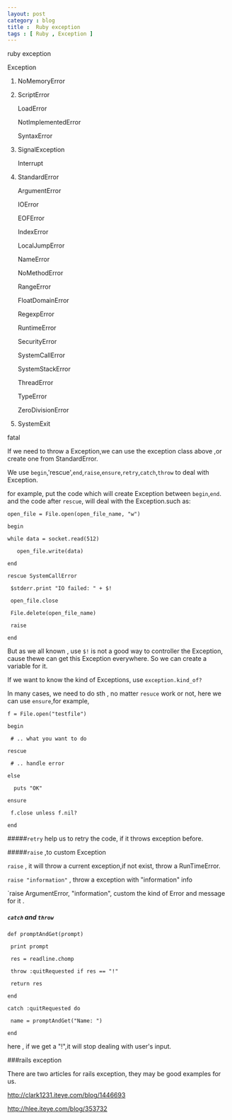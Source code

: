 ```yaml
---
layout: post
category : blog
title :  Ruby exception
tags : [ Ruby , Exception ]
---
```




ruby exception

Exception  

1. NoMemoryError  

2. ScriptError  

   LoadError  

   NotImplementedError  

   SyntaxError  

3. SignalException  

   Interrupt  

4. StandardError  

   ArgumentError  

   IOError  

     EOFError  

   IndexError  

   LocalJumpError  

   NameError  

     NoMethodError  

   RangeError  

     FloatDomainError  

   RegexpError  

   RuntimeError  

   SecurityError  

   SystemCallError  

   SystemStackError  

   ThreadError  

   TypeError  

   ZeroDivisionError  

4. SystemExit  

 fatal  


  If we need to throw a Exception,we can use the exception class above ,or create one from StandardError.

  We use `begin`,'rescue',`end`,`raise`,`ensure`,`retry`,`catch`,`throw` to deal with Exception.

for example, put the code which will create Exception between `begin`,`end`. and the code after `rescue`, will deal with the Exception.such as:

`open_file = File.open(open_file_name, "w")`

`begin`

`while data = socket.read(512)`

`    open_file.write(data) `

`end` 

`rescue SystemCallError  `

`  $stderr.print "IO failed: " + $!  `

`  open_file.close  `

`  File.delete(open_file_name)  `

`  raise  `

`end   `

But as we all known , use `$!` is not a good way to controller the Exception, cause thewe can get this Exception everywhere. So we can create a variable for it.

If we want to know the kind of  Exceptions, use `exception.kind_of?`

In many cases, we need to do sth , no matter `resuce` work or not, here we can use `ensure`,for example,

`f = File.open("testfile")  `

`begin  `

`  # .. what you want to do  `

`rescue  `

`  # .. handle error  `

`else  `

`  puts "OK"`

`ensure  `

`  f.close unless f.nil?  `

`end   `

#####`retry` help us to retry the code, if it throws exception before.

#####`raise` ,to custom Exception 

`raise` , it will throw a current exception,if not exist, throw a RunTimeError.

`raise "information"` , throw a exception with "information" info

`raise ArgumentError, "information", custom the kind of Error and message for it .

##### `catch` and `throw`

`def promptAndGet(prompt)  `

`  print prompt  `

`  res = readline.chomp  `

`  throw :quitRequested if res == "!"  `

`  return res  `

`end ` 
  
`catch :quitRequested do  `

`  name = promptAndGet("Name: ")  `

`end `

here , if we get a "!",it will stop dealing with user's input.




###rails exception

There are two articles for rails exception, they may be good examples for us.

http://clark1231.iteye.com/blog/1446693

http://hlee.iteye.com/blog/353732

